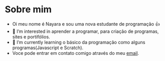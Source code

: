 # Sobre mim
- Oi meu nome é Nayara e sou uma nova estudante de programação :+1:
- 👀 I’m interested in  aprender a programar, para criação de programas, sites e portifólios.
- 🌱 I’m currently learning  o básico da programação como alguns programas(Javascript e Scratch).
- Voce pode entrar em contato comigo através do meu [email](nayara.capato@escola.pr.gov.br).

<!---
NayaraC15/NayaraC15 is a ✨ special ✨ repository because its `README.md` (this file) appears on your GitHub profile.
You can click the Preview link to take a look at your changes.
--->
